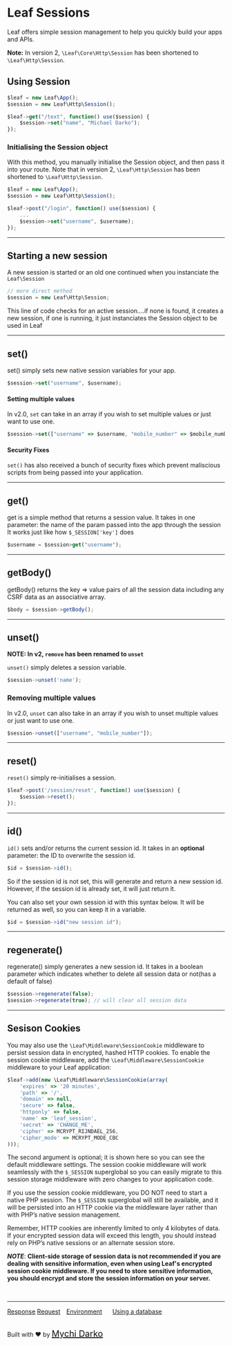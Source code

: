 # Leaf Sessions
Leaf offers simple session management to help you quickly build your apps and APIs.

**Note:** In version 2, `\Leaf\Core\Http\Session` has been shortened to `\Leaf\Http\Session`.

## Using Session

```js
$leaf = new Leaf\App();
$session = new Leaf\Http\Session();

$leaf->get("/text", function() use($session) {
	$session->set("name", "Michael Darko");
});
```

### Initialising the Session object
With this method, you manually initialise the Session object, and then pass it into your route. Note that in version 2, `\Leaf\Http\Session` has been shortened to `\Leaf\Http\Session`.
```js
$leaf = new Leaf\App();
$session = new Leaf\Http\Session();

$leaf->post("/login", function() use($session) {
	...
	$session->set("username", $username);
});
```

<hr>

## Starting a new session
A new session is started or an old one continued when you instanciate the `Leaf\Session`

```js
// more direct method
$session = new Leaf\Http\Session;
```
This line of code checks for an active session....if none is found, it creates a new session, if one is running, it just instanciates the Session object to be used in Leaf

<hr>

## set()
set() simply sets new native session variables for your app.

```js
$session->set("username", $username);
```

#### Setting multiple values
In v2.0, `set` can take in an array if you wish to set multiple values or just want to use one.
```js
$session->set(["username" => $username, "mobile_number" => $mobile_number]);
```

#### Security Fixes
`set()` has also received a bunch of security fixes which prevent maliscious scripts from being passed into your application.

<hr>

## get()
get is a simple method that returns a session value. It takes in one parameter: the name of the param passed into the app through the session It works just like how `$_SESSION['key']` does
```js
$username = $session>get("username");
```

<hr>

## getBody()
getBody() returns the key => value pairs of all the session data including any CSRF data as an associative array.

```js
$body = $session->getBody();
```

<hr>

## unset()
**NOTE: In v2, `remove` has been renamed to `unset`**

`unset()` simply deletes a session variable.

```js
$session->unset('name');
```

### Removing multiple values

In v2.0, `unset` can also take in an array if you wish to unset multiple values or just want to use one.

```js
$session->unset(["username", "mobile_number"]);
```

<hr>

## reset()

`reset()` simply re-initialises a session.

```js
$leaf->post('/session/reset', function() use($session) {
  	$session->reset();
});
```

<hr>

## id()
`id()` sets and/or returns the current session id. It takes in an **optional** parameter: the ID to overwrite the session id.

```js
$id = $session->id();
```

So if the session id is not set, this will generate and return a new session id. However, if the session id is already set, it will just return it.

You can also set your own session id with this syntax below. It will be returned as well, so you can keep it in a variable.

```js
$id = $session->id("new session id");
```

<hr>

## regenerate()
regenerate() simply generates a new session id. It takes in a boolean parameter which indicates whether to delete all session data or not(has a default of false)

```js
$session->regenerate(false);
$session->regenerate(true); // will clear all session data
```

<hr>

## Sesison Cookies 
You may also use the `\Leaf\Middleware\SessionCookie` middleware to persist session data in encrypted, hashed HTTP cookies. To enable the session cookie middleware, add the `\Leaf\Middleware\SessionCookie` middleware to your Leaf application:

```js
$leaf->add(new \Leaf\Middleware\SessionCookie(array(
    'expires' => '20 minutes',
    'path' => '/',
    'domain' => null,
    'secure' => false,
    'httponly' => false,
    'name' => 'leaf_session',
    'secret' => 'CHANGE_ME',
    'cipher' => MCRYPT_RIJNDAEL_256,
    'cipher_mode' => MCRYPT_MODE_CBC
)));
```

The second argument is optional; it is shown here so you can see the default middleware settings. The session cookie middleware will work seamlessly with the `$_SESSION` superglobal so you can easily migrate to this session storage middleware with zero changes to your application code.

If you use the session cookie middleware, you DO NOT need to start a native PHP session. The `$_SESSION` superglobal will still be available, and it will be persisted into an HTTP cookie via the middleware layer rather than with PHP’s native session management.

Remember, HTTP cookies are inherently limited to only 4 kilobytes of data. If your encrypted session data will exceed this length, you should instead rely on PHP’s native sessions or an alternate session store.

***NOTE***: **Client-side storage of session data is not recommended if you are dealing with sensitive information, even when using Leaf's encrypted session cookie middleware. If you need to store sensitive information, you should encrypt and store the session information on your server.**

<br>
<hr>

<a href="#/2.1http/response" style="margin: 0px">Response</a>
<a href="#/2.1http/request" style="margin: 0px; 10px;">Request</a>
<a href="#/2.1environment" style="margin: 0px 10px;">Environment</a>
<a href="#/2.1database" style="margin: 0px 10px;">Using a database</a>

<br>
Built with ❤ by <a href="https://mychi.netlify.com" style="font-size: 20px; color: #111;" target="_blank">Mychi Darko</a>